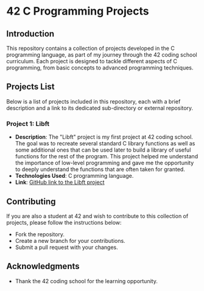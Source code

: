# 42 C Programming Projects

## Introduction
This repository contains a collection of projects developed in the C programming language, as part of my journey through the 42 coding school curriculum. Each project is designed to tackle different aspects of C programming, from basic concepts to advanced programming techniques.

## Projects List

Below is a list of projects included in this repository, each with a brief description and a link to its dedicated sub-directory or external repository.

### Project 1: Libft
- **Description**: The "Libft" project is my first project at 42 coding school. The goal was to recreate several standard C library functions as well as some additional ones that can be used later to build a library of useful functions for the rest of the program. This project helped me understand the importance of low-level programming and gave me the opportunity to deeply understand the functions that are often taken for granted.
- **Technologies Used**: C programming language.
- **Link**: [GitHub link to the Libft project](#)

## Contributing
If you are also a student at 42 and wish to contribute to this collection of projects, please follow the instructions below:
- Fork the repository.
- Create a new branch for your contributions.
- Submit a pull request with your changes.

## Acknowledgments
- Thank the 42 coding school for the learning opportunity.
